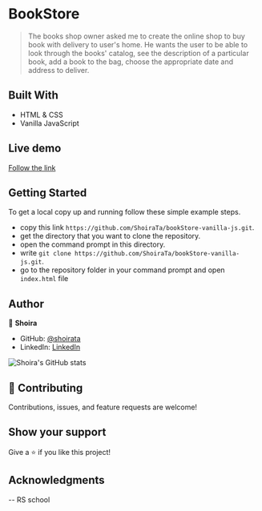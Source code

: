 # BookStore

> The books shop owner asked me to create the online shop to buy book with delivery to user's home. He wants the user to be able to look through the books' catalog, see the description of a particular book, add a book to the bag, choose the appropriate date and address to deliver.

## Built With

- HTML & CSS
- Vanilla JavaScript

## Live demo

[Follow the link](https://frabjous-cucurucho-fef145.netlify.app/)

## Getting Started

To get a local copy up and running follow these simple example steps.

- copy this link `https://github.com/ShoiraTa/bookStore-vanilla-js.git`.
- get the directory that you want to clone the repository.
- open the command prompt in this directory.
- write `git clone https://github.com/ShoiraTa/bookStore-vanilla-js.git`.
- go to the repository folder in your command prompt and open `index.html` file

## Author

👤 **Shoira**

- GitHub: [@shoirata](https://github.com/shoirata)
- LinkedIn: [LinkedIn](https://www.linkedin.com/in/shoira-tashpulatova-bab4a7122/)

![Shoira's GitHub stats](https://github-readme-stats.vercel.app/api?username=shoirata&count_private=true&theme=dark&show_icons=true)

## 🤝 Contributing

Contributions, issues, and feature requests are welcome!

## Show your support

Give a ⭐️ if you like this project!

## Acknowledgments

-- RS school
